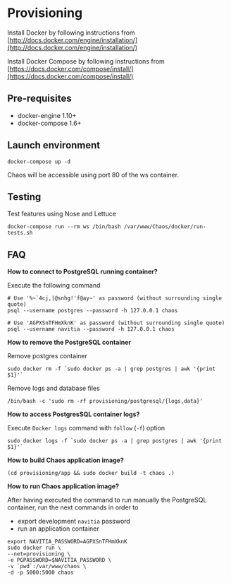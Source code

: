 # Provisioning

Install Docker by following instructions from [http://docs.docker.com/engine/installation/](http://docs.docker.com/engine/installation/)

Install Docker Compose by following instructions from [https://docs.docker.com/compose/install/](https://docs.docker.com/compose/install/)

## Pre-requisites

* docker-engine 1.10+
* docker-compose 1.6+

## Launch environment

```
docker-compose up -d
```

Chaos will be accessible using port 80 of the ws container.

## Testing

Test features using Nose and Lettuce

```
docker-compose run --rm ws /bin/bash /var/www/Chaos/docker/run-tests.sh
```

## FAQ

**How to connect to PostgreSQL running container?**

Execute the following command

```
# Use '%~`4cj,|@snhg!'f@ay~' as password (without surrounding single quote)
psql --username postgres --password -h 127.0.0.1 chaos
```

```
# Use 'AGPXSnTFHmXknK' as password (without surrounding single quote)
psql --username navitia --password -h 127.0.0.1 chaos
```

**How to remove the PostgreSQL container**

Remove postgres container

```
sudo docker rm -f `sudo docker ps -a | grep postgres | awk '{print $1}'`
```

Remove logs and database files

```
/bin/bash -c 'sudo rm -rf provisioning/postgresql/{logs,data}'
```

**How to access PostgresSQL container logs?**

Execute `Docker logs` command with `follow` (`-f`) option

```
sudo docker logs -f `sudo docker ps -a | grep postgres | awk '{print $1}'`
```

**How to build Chaos application image?**

```
(cd provisioning/app && sudo docker build -t chaos .)
```

**How to run Chaos application image?**

After having executed the command to run manually the PostgreSQL container,
run the next commands in order to
 * export development `navitia` password
 * run an application container

```
export NAVITIA_PASSWORD=AGPXSnTFHmXknK
sudo docker run \
--net=provisioning \
-e PGPASSWORD=$NAVITIA_PASSWORD \
-v `pwd`:/var/www/chaos \
-d -p 5000:5000 chaos
```

